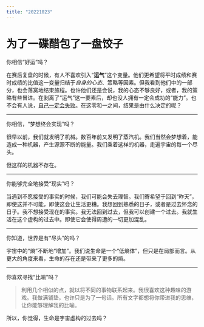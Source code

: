 ```yaml
---
title: "20221023"
---
```


# 为了一碟醋包了一盘饺子

你相信“好运”吗？

在赛后复盘的时候，有人不喜欢引入“**运气**”这个变量。他们更希望将平时成绩和赛时成绩的比值这一变量归结于*自身的心态*、策略等因素。但我看到他们中的一部分，也会落寞地结束旅程。也许他们还是会说，我的心态不够良好，或者，我的策略有些冒进。在剥离了“运气”这一要素后，却也没人拥有一定会成功的“能力”。也不会有人说，[自己一定会失败]()。在这零和一之间，结果是由什么决定的呢？

-----

你相信，“梦想终会实现”吗？

很早以前，我们就发明了机械。数百年前又发明了蒸汽机。我们当然会梦想着，能造成一种机器，产生源源不断的能量。我们乘着这样的机器，走遍宇宙的每一个尽头。

但这样的机器不存在。

---

你能够完全地接受“现实”吗？

当遇到不愿接受的事实的时候，我们可能会失去理智。我们寄希望于回到“昨天”，即使这并不可能，即使这会让生活更糟。我想回到熟悉的日子，或者是过去怀念的日子。我不想接受现在的事实。我无法回到过去，但我可以创建一个过去。我就生活在这个虚构的过去中。即使它会使得周遭的一切更加混乱。

----

你知道，世界是有“尽头”的吗？

宇宙中的“熵”不断地“增加”。我们说生命是一个“低熵体”，但只是在局部而言。从更大的角度来看，生命的存在还是带来了更多的熵。

----

你喜欢寻找“比喻”吗？

> 利用几个相似的点，就以将不同的事物联系起来。我很喜欢这种趣味的游戏。我做满铺垫，也许只是为了一句话。所有文字都想将你带进我的思维，让你能够理解我的比喻。

所以，你觉得，生命是宇宙虚构的过去吗？
